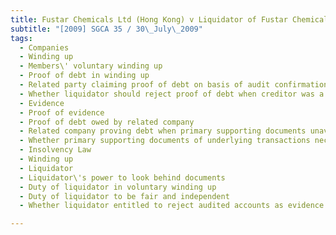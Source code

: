 ```yaml
---
title: Fustar Chemicals Ltd (Hong Kong) v Liquidator of Fustar Chemicals Pte Ltd 
subtitle: "[2009] SGCA 35 / 30\_July\_2009"
tags:
  - Companies
  - Winding up
  - Members\' voluntary winding up
  - Proof of debt in winding up
  - Related party claiming proof of debt on basis of audit confirmations and audited accounts
  - Whether liquidator should reject proof of debt when creditor was a related party unable to produce primary supporting documents of underlying transactions
  - Evidence
  - Proof of evidence
  - Proof of debt owed by related company
  - Related company proving debt when primary supporting documents unavailable
  - Whether primary supporting documents of underlying transactions necessary for proof of debt
  - Insolvency Law
  - Winding up
  - Liquidator
  - Liquidator\'s power to look behind documents
  - Duty of liquidator in voluntary winding up
  - Duty of liquidator to be fair and independent
  - Whether liquidator entitled to reject audited accounts as evidence of debt

---
```


